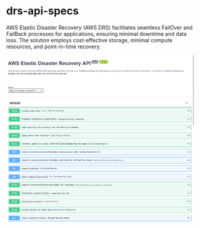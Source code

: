 # drs-api-specs
AWS Elastic Disaster Recovery (AWS DRS) facilitates seamless FailOver and FailBack processes for applications, ensuring minimal downtime and data loss. The solution employs cost-effective storage, minimal compute resources, and point-in-time recovery.

![alt text](https://github.com/mohdzakir12/drs-api-specs/blob/main/drs-api-specs.png?raw=true)
